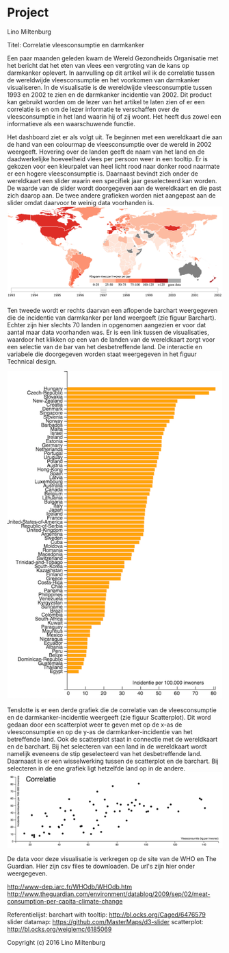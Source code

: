 # Project

Lino Miltenburg

Titel: Correlatie vleesconsumptie en darmkanker

Een paar maanden geleden kwam de Wereld Gezondheids Organisatie met het bericht dat het eten van vlees een vergroting van de kans op darmkanker oplevert. In aanvulling op dit artikel wil ik de correlatie tussen de wereldwijde vleesconsumptie en het voorkomen van darmkanker visualiseren. In de visualisatie is de wereldwijde vleesconsumptie tussen 1993 en 2002 te zien en de darmkanker incidentie van 2002. Dit product kan gebruikt worden om de lezer van het artikel te laten zien of er een correlatie is en om de lezer informatie te verschaffen over de vleesconsumptie in het land waarin hij of zij woont. Het heeft dus zowel een informatieve als een waarschuwende functie.

Het dashboard ziet er als volgt uit. Te beginnen met een wereldkaart die aan de hand van een colourmap de vleesconsumptie over de wereld in 2002 weergeeft. Hovering over de landen geeft de naam van het land en de daadwerkelijke hoeveelheid vlees per persoon weer in een tooltip. Er is gekozen voor een kleurpalet van heel licht rood naar donker rood naarmate er een hogere vleesconsumptie is. Daarnaast bevindt zich onder de wereldkaart een slider waarin een specifiek jaar geselecteerd kan worden. De waarde van de slider wordt doorgegeven aan de wereldkaart en die past zich daarop aan. De twee andere grafieken worden niet aangepast aan de slider omdat daarvoor te weinig data voorhanden is. 
![alt tag](https://github.com/linomiltenburg/Programmeerproject/blob/master/doc/Wereldkaart.png)

Ten tweede wordt er rechts daarvan een aflopende barchart weergegeven die de incidentie van darmkanker per land weergeeft (zie figuur Barchart). Echter zijn hier slechts 70 landen in opgenomen aangezien er voor dat aantal maar data voorhanden was. Er is een link tussen de visualisaties, waardoor het klikken op een van de landen van de wereldkaart zorgt voor een selectie van de bar van het desbetreffende land. De interactie en variabele die doorgegeven worden staat weergegeven in het figuur Technical design. 

![alt tag](https://github.com/linomiltenburg/Programmeerproject/blob/master/doc/Barchart.png)

Tenslotte is er een derde grafiek die de correlatie van de vleesconsumptie en de darmkanker-incidentie weergeeft (zie figuur Scatterplot). Dit word gedaan door een scatterplot weer te geven met op de x-as de vleesconsumptie en op de y-as de darmkanker-incidentie van het betreffende land. Ook de scatterplot staat in connectie met de wereldkaart en de barchart. Bij het selecteren van een land in de wereldkaart wordt namelijk eveneens de stip geselecteerd van het desbetreffende land. Daarnaast is er een wisselwerking tussen de scatterplot en de barchart. Bij selecteren in de ene grafiek ligt hetzelfde land op in de andere.
![alt tag](https://github.com/linomiltenburg/Programmeerproject/blob/master/doc/Scatterplot.png)

De data voor deze visualisatie is verkregen op de site van de WHO en The Guardian. Hier zijn csv files te downloaden. De url's zijn hier onder weergegeven.

http://www-dep.iarc.fr/WHOdb/WHOdb.htm
http://www.theguardian.com/environment/datablog/2009/sep/02/meat-consumption-per-capita-climate-change

Referentielijst:
barchart with tooltip: http://bl.ocks.org/Caged/6476579
slider datamap: https://github.com/MasterMaps/d3-slider
scatterplot: http://bl.ocks.org/weiglemc/6185069

Copyright (c) 2016 Lino Miltenburg
